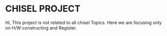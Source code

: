 CHISEL PROJECT  
=============

 Hi, 
    This project is not related to all chisel Topics. Here we are focusing only on H/W  constructing  and Register. 
     
